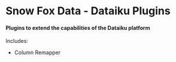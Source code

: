 # Snow Fox Data - Dataiku Plugins
#### Plugins to extend the capabilities of the Dataiku platform

Includes:
* Column Remapper